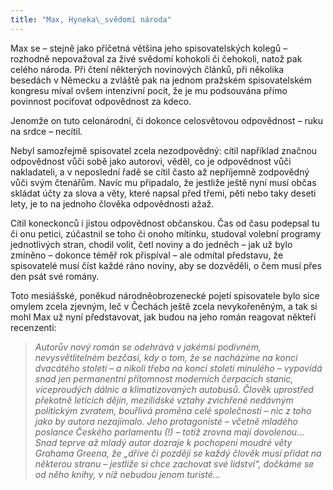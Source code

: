 ```yaml
---
title: "Max, Hyneka\_svědomí národa"
---
```


Max se – stejně jako příčetná většina jeho spisovatelských kolegů – rozhodně nepovažoval za živé svědomí kohokoli či čehokoli, natož pak celého národa. Při čtení některých novinových článků, při několika besedách v Německu a zvláště pak na jednom pražském spisovatelském kongresu míval ovšem intenzivní pocit, že je mu podsouvána přímo povinnost pociťovat odpovědnost za kdeco.

  

Jenomže on tuto celonárodní, či dokonce celosvětovou odpovědnost – ruku na srdce – necítil.

Nebyl samozřejmě spisovatel zcela nezodpovědný: cítil například značnou odpovědnost vůči sobě jako autorovi, věděl, co je odpovědnost vůči nakladateli, a v neposlední řadě se cítil často až nepříjemně zodpovědný vůči svým čtenářům. Navíc mu připadalo, že jestliže ještě nyní musí občas skládat účty za slova a věty, které napsal před třemi, pěti nebo taky deseti lety, je to na jednoho člověka odpovědnosti ažaž.

Cítil koneckonců i jistou odpovědnost občanskou. Čas od času podepsal tu či onu petici, zúčastnil se toho či onoho mítinku, studoval volební programy jednotlivých stran, chodil volit, četl noviny a do jedněch – jak už bylo zmíněno – dokonce téměř rok přispíval – ale odmítal představu, že spisovatelé musí číst každé ráno noviny, aby se dozvěděli, o čem musí přes den psát své romány.

Toto mesiášské, poněkud národněobrozenecké pojetí spisovatele bylo sice omylem zcela zjevným, leč v Čechách ještě zcela nevykořeněným, a tak si mohl Max už nyní představovat, jak budou na jeho román reagovat někteří recenzenti:

> _Autorův nový román se odehrává v jakémsi podivném, nevysvětlitelném bezčasí, kdy o tom, že se nacházíme na konci dvacátého století – a nikoli třeba na konci století minulého – vypovídá snad jen permanentní přítomnost moderních čerpacích stanic, víceproudých dálnic a klimatizovaných autobusů. Člověk uprostřed překotně letících dějin, mezilidské vztahy zvichřené nedávným politickým zvratem, bouřlivá proměna celé společnosti – nic z toho jako by autora nezajímalo. Jeho protagonisté – včetně mladého poslance Českého parlamentu (!) – totiž zrovna mají dovolenou… Snad teprve až mladý autor dozraje k pochopení moudré věty Grahama Greena, že „dříve či později se každý člověk musí přidat na některou stranu – jestliže si chce zachovat své lidství“, dočkáme se od něho knihy, v níž nebudou jenom turisté…_
